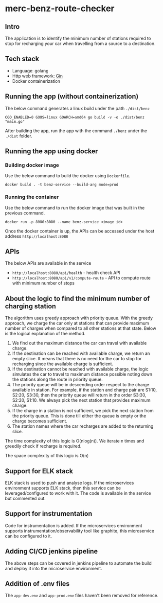 # merc-benz-route-checker

## Intro

The application is to identify the minimum number of stations required to stop for recharging your car when travelling from a source to a destination.

## Tech stack

* Language: golang
* Http web framework: [Gin](https://github.com/gin-gonic/gin)
* Docker containerization

## Running the app (without containerization)

The below command generates a linux build under the path `./dist/benz`

`CGO_ENABLED=0 GOOS=linux GOARCH=amd64 go build -v -o ./dist/benz "main.go"`

After building the app, run the app with the command `./benz` under the `./dist` folder.

## Running the app using docker

### Building docker image

Use the below command to build the docker using `Dockerfile`.

`docker build . -t benz-service --build-arg mode=prod`

### Running the container

Use the below command to run the docker image that was built in the previous command.

`docker run -p 8080:8080 --name benz-service <image id>`

Once the docker container is up, the APIs can be accessed under the host address `http://localhost:8080`

## APIs

The below APIs are available in the service

* `http://localhost:8080/api/health` - health check API
* `http://localhost:8080/api/v1/compute-route` - API to compute route with minimum number of stops

## About the logic to find the minimum number of charging station

The algorithm uses greedy approach with priority queue. With the greedy approach, we charge the car only at stations that can provide maximum number of charges when compared to all other stations at that state. Below is the logical explanation of the method.
1. We find out the maximum distance the car can travel with available charge.
2. If the destination can be reached with available charge, we return an empty slice. It means that there is no need for the car to stop for recharging since the available charge is sufficient.
3. If the destination cannot be reached with available charge, the logic simulates the car to travel to maximum distance possible noting down the stations along the route in priority queue.
4. The priority queue will be in descending order respect to the charge available in station. For example, if the station and charge pair are S1:10, S2:20, S3:30, then the priority queue will return in the order S3:30, S2:20, S1:10. We always pick the next station that provides maximum charge.
5. If the charge in a station is not sufficient, we pick the next station from the priority queue. This is done till either the queue is empty or the charge becomes sufficient.
6. The station names where the car recharges are added to the returning slice.

The time complexity of this logic is O(nlog(n)). We iterate n times and greedily check if recharge is required.

The space complexity of this logic is O(n)


## Support for ELK stack

ELK stack is used to push and analyse logs. If the microservices environment supports ELK stack, then this service can be leveraged/configured to work with it. The code is available in the service but commented out.

## Support for instrumentation

Code for instrumentation is added. If the microservices environment supports instrumentation/observability tool like graphite, this microservice can be configured to it.

## Adding CI/CD jenkins pipeline

The above steps can be covered in jenkins pipeline to automate the build and deploy it into the microservice environment.

## Addition of .env files

The `app-dev.env` and `app-prod.env` files haven't been removed for reference.